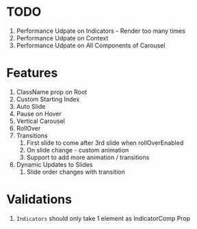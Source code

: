 # TODO

1. Performance Udpate on Indicators - Render too many times
2. Performance Udpate on Context
3. Performance Udpate on All Components of Carousel

# Features

1. ClassName prop on Root
2. Custom Starting Index
3. Auto Slide
4. Pause on Hover
5. Vertical Carousel
6. RollOver
7. Transitions
    1. First slide to come after 3rd slide when rollOverEnabled
    2. On slide change - custom animation
    3. Support to add more animation / transitions
8. Dynamic Updates to Slides
    1. Slide order changes with transition

# Validations

1. `Indicators` should only take 1 element as IndicatorComp Prop
